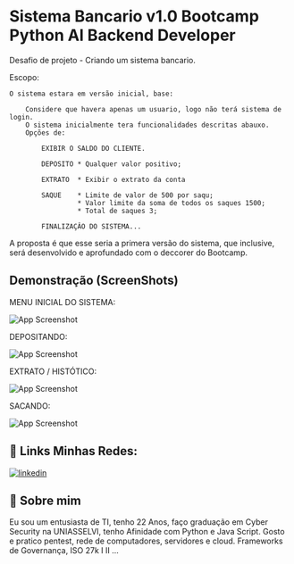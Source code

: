 
# Sistema Bancario v1.0 Bootcamp Python AI Backend Developer

Desafio de projeto - Criando um sistema bancario.

Escopo:

    O sistema estara em versão inicial, base:

        Considere que havera apenas um usuario, logo não terá sistema de login.
        O sistema inicialmente tera funcionalidades descritas abauxo.
        Opções de:
        
            EXIBIR O SALDO DO CLIENTE.

            DEPOSITO * Qualquer valor positivo;

            EXTRATO  * Exibir o extrato da conta

            SAQUE    * Limite de valor de 500 por saqu; 
                     * Valor limite da soma de todos os saques 1500;
                     * Total de saques 3;

            FINALIZAÇÂO DO SISTEMA...

A proposta é que esse seria a primera versão do sistema, que inclusive, será desenvolvido e aprofundado com o deccorer do Bootcamp. 



<script src="//onlinegdb.com/embed/js/4QBzkW8Ui?theme=dark"></script>


## Demonstração (ScreenShots)
MENU INICIAL DO SISTEMA:

![App Screenshot](https://i.postimg.cc/FH2ngBqS/Menu.png)

DEPOSITANDO:

![App Screenshot](https://i.postimg.cc/4yJ0HH0F/Deposito.png)

EXTRATO / HISTÓTICO:

![App Screenshot](https://i.postimg.cc/B6Jpm9Cj/Extrato.png)

SACANDO:

![App Screenshot](https://i.postimg.cc/YCgxkqn4/Saque.png)



## 🔗 Links Minhas Redes:


[![linkedin](https://img.shields.io/badge/linkedin-0A66C2?style=for-the-badge&logo=linkedin&logoColor=white)](https://www.linkedin.com/in/gustavonv)



## 🚀 Sobre mim
Eu sou um entusiasta de TI, tenho 22 Anos, faço graduação em Cyber Security na UNIASSELVI, tenho Afinidade com Python e Java Script.
Gosto e pratico pentest, rede de computadores, servidores e cloud.
Frameworks de Governança, ISO 27k I II ...


